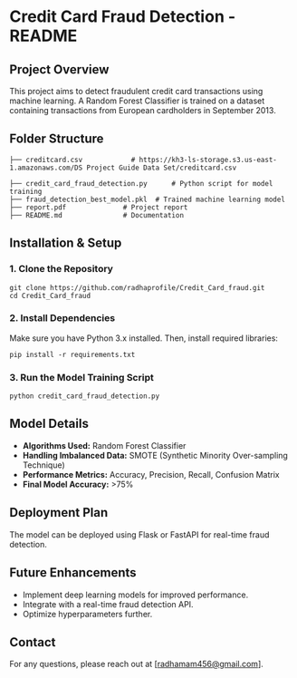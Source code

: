 # Credit Card Fraud Detection - README

## Project Overview
This project aims to detect fraudulent credit card transactions using machine learning. A Random Forest Classifier is trained on a dataset containing transactions from European cardholders in September 2013.

## Folder Structure
```
├── creditcard.csv            # https://kh3-ls-storage.s3.us-east-1.amazonaws.com/DS Project Guide Data Set/creditcard.csv

├── credit_card_fraud_detection.py      # Python script for model training
├── fraud_detection_best_model.pkl  # Trained machine learning model
├── report.pdf              # Project report
├── README.md               # Documentation
```

## Installation & Setup
### 1. Clone the Repository
```
git clone https://github.com/radhaprofile/Credit_Card_fraud.git
cd Credit_Card_fraud
```

### 2. Install Dependencies
Make sure you have Python 3.x installed. Then, install required libraries:
```
pip install -r requirements.txt
```

### 3. Run the Model Training Script
```
python credit_card_fraud_detection.py
```

## Model Details
- **Algorithms Used:** Random Forest Classifier
- **Handling Imbalanced Data:** SMOTE (Synthetic Minority Over-sampling Technique)
- **Performance Metrics:** Accuracy, Precision, Recall, Confusion Matrix
- **Final Model Accuracy:** >75%

## Deployment Plan
The model can be deployed using Flask or FastAPI for real-time fraud detection.

## Future Enhancements
- Implement deep learning models for improved performance.
- Integrate with a real-time fraud detection API.
- Optimize hyperparameters further.

## Contact
For any questions, please reach out at [radhamam456@gmail.com].

